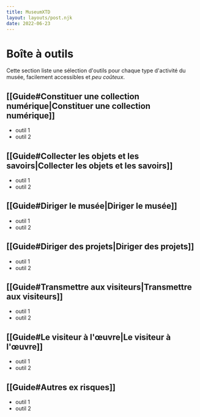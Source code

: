 ```yaml
---
title: MuseumXTD
layout: layouts/post.njk
date: 2022-06-23 
---
```



# Boîte à outils
Cette section liste une sélection d'outils pour chaque type d'activité du musée, facilement accessibles et *peu coûteux*.  

## [[Guide#Constituer une collection numérique|Constituer une collection numérique]]
- outil 1 
- outil 2 

## [[Guide#Collecter les objets et les savoirs|Collecter les objets et les savoirs]]
- outil 1 
- outil 2 

## [[Guide#Diriger le musée|Diriger le musée]]
- outil 1 
- outil 2 

## [[Guide#Diriger des projets|Diriger des projets]]
- outil 1 
- outil 2 

## [[Guide#Transmettre aux visiteurs|Transmettre aux visiteurs]]
- outil 1 
- outil 2 

## [[Guide#Le visiteur à l'œuvre|Le visiteur à l'œuvre]]
- outil 1 
- outil 2 

## [[Guide#Autres ex risques]]
- outil 1 
- outil 2 

